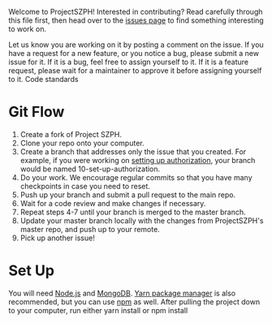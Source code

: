 Welcome to ProjectSZPH! Interested in contributing? Read carefully through this file first, then head over to the [issues page](https://github.com/Moniarchy/ProjectSZPH/issues) to find something interesting to work on.


Let us know you are working on it by posting a comment on the issue.
If you have a request for a new feature, or you notice a bug, please submit a new issue for it. If it is a bug, feel free to assign yourself to it. If it is a feature request, please wait for a maintainer to approve it before assigning yourself to it.
Code standards

# Git Flow
1. Create a fork of Project SZPH.
2. Clone your repo onto your computer.
3. Create a branch that addresses only the issue that you created. For example, if you were working on [setting up authorization](https://github.com/Moniarchy/ProjectSZPH/issues/10), your branch would be named 10-set-up-authorization.
4. Do your work. We encourage regular commits so that you have many checkpoints in case you need to reset.
5. Push up your branch and submit a pull request to the main repo.
6. Wait for a code review and make changes if necessary.
7. Repeat steps 4-7 until your branch is merged to the master branch.
8. Update your master branch locally with the changes from ProjectSZPH's master repo, and push up to your remote.
9. Pick up another issue!

# Set Up
You will need [Node.js](https://nodejs.org/en/) and [MongoDB](https://www.mongodb.com/download-center#community). [Yarn package manager](https://yarnpkg.com/en/docs/install) is also recommended, but you can use [npm](https://www.npmjs.com/) as well. After pulling the project down to your computer, run either yarn install or npm install  
